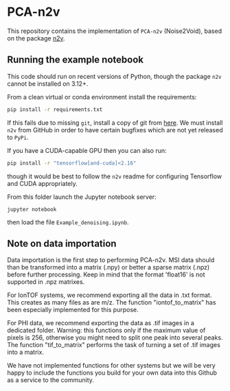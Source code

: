 # PCA-n2v

This repository contains the implementation of `PCA-n2v` (Noise2Void), based on the package [n2v](https://github.com/juglab/n2v).

## Running the example notebook

This code should run on recent versions of Python, though the package `n2v` cannot be installed on 3.12+.

From a clean virtual or conda environment install the requirements:

```bash
pip install -r requirements.txt
```

If this fails due to missing `git`, install a copy of git from [here](https://git-scm.com/downloads).
We must install `n2v` from GitHub in order to have certain bugfixes which are not yet released to `PyPi`.

If you have a CUDA-capable GPU then you can also run:

```bash
pip install -r "tensorflow[and-cuda]<2.16"
```

though it would be best to follow the `n2v` readme for configuring Tensorflow and CUDA appropriately.

From this folder launch the Jupyter notebook server:

```
jupyter notebook 
```

then load the file `Example_denoising.ipynb`.

## Note on data importation

Data importation is the first step to performing PCA-n2v. MSI data should than be transformed into a matrix (.npy) or better a sparse matrix (.npz) before further processing. Keep in mind that the format 'float16' is not supported in .npz matrixes.

For IonTOF systems, we recommend exporting all the data in .txt format. This creates as many files as are m/z. The function "iontof_to_matrix" has been especially implemented for this purpose.

For PHI data, we recommend exporting the data as .tif images in a dedicated folder. Warning: this functions only if the maximum value of pixels is 256, otherwise you might need to split one peak into several peaks. The function "tif_to_matrix" performs the task of turning a set of .tif images into a matrix.

We have not implemented functions for other systems but we will be very happy to include the functions you build for your own data into this Github as a service to the community.
